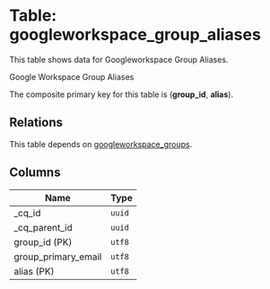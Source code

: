 # Table: googleworkspace_group_aliases

This table shows data for Googleworkspace Group Aliases.

Google Workspace Group Aliases

The composite primary key for this table is (**group_id**, **alias**).

## Relations

This table depends on [googleworkspace_groups](googleworkspace_groups.md).

## Columns

| Name          | Type          |
| ------------- | ------------- |
|_cq_id|`uuid`|
|_cq_parent_id|`uuid`|
|group_id (PK)|`utf8`|
|group_primary_email|`utf8`|
|alias (PK)|`utf8`|